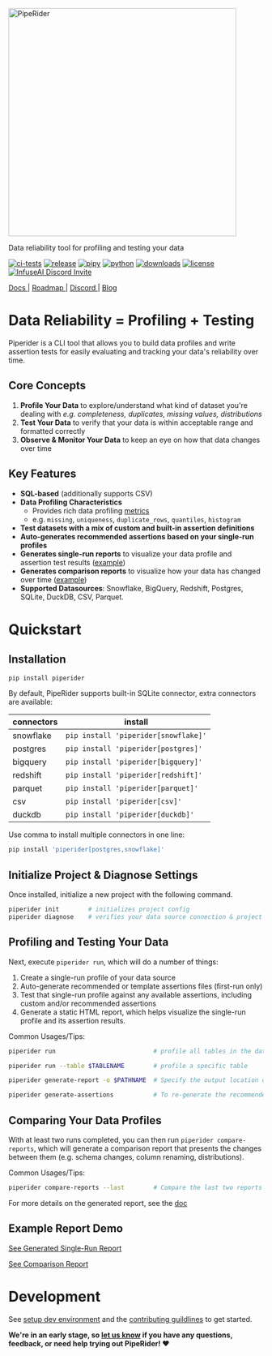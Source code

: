 <p>
  <a href="https://piperider.io" alt="piperider logo" title="Piperider Home">
    <img width="450px" src=".github/images/logo.svg" border="0" alt="PipeRider">
  </a>
</p>
<p>
  Data reliability tool for profiling and testing your data
</p>

[![ci-tests](https://github.com/infuseai/piperider-cli/actions/workflows/tests.yaml/badge.svg)](https://github.com/infuseai/piperider-cli/actions/workflows/tests.yaml/badge.svg)
[![release](https://img.shields.io/github/release/infuseAI/piperider-cli/all.svg?style=flat-square)](https://github.com/infuseAI/piperider-cli/releases)
[![pipy](https://img.shields.io/pypi/v/piperider?style=flat-square)](https://pypi.org/project/piperider/)
[![python](https://img.shields.io/pypi/pyversions/piperider?style=flat-square)](https://pypi.org/project/piperider/)
[![downloads](https://img.shields.io/pypi/dw/piperider?style=flat-square)](https://pypi.org/project/piperider/#files)
[![license](https://img.shields.io/github/license/infuseai/piperider?style=flat-square)](https://github.com/InfuseAI/piperider/blob/main/LICENSE)
[![InfuseAI Discord Invite](https://img.shields.io/discord/664381609771925514?color=%237289DA&label=chat&logo=discord&logoColor=white&style=flat-square)](https://discord.com/invite/5zb2aK9KBV)

<p align="left">
  <a href="https://docs.piperider.io/" alt="documentation site" title="Piperider Documentation"> Docs </a> |
  <a href="https://github.com/orgs/InfuseAI/projects/1/views/1" alt="product roadmap" title="Planned Features/Changes"> Roadmap </a> |
  <a href="https://discord.com/invite/5zb2aK9KBV"> Discord </a> |
  <a href="https://blog.infuseai.io/data-reliability-automated-with-piperider-7a823521ef11"> Blog </a> 
</p>

# Data Reliability = Profiling + Testing

Piperider is a CLI tool that allows you to build data profiles and write assertion tests for easily evaluating and tracking your data's reliability over time.

## Core Concepts

1. **Profile Your Data** to explore/understand what kind of dataset you're dealing with
   _e.g. completeness, duplicates, missing values, distributions_
2. **Test Your Data** to verify that your data is within acceptable range and formatted correctly
3. **Observe & Monitor Your Data** to keep an eye on how that data changes over time

## Key Features

- **SQL-based** (additionally supports CSV)
- **Data Profiling Characteristics**
  - Provides rich data profiling [metrics](https://github.com/InfuseAI/piperider/blob/main/docs/metrics.md)
  - e.g. `missing`, `uniqueness`, `duplicate_rows`, `quantiles`, `histogram`
- **Test datasets with a mix of custom and built-in assertion definitions**
- **Auto-generates recommended assertions based on your single-run profiles**
- **Generates single-run reports** to visualize your data profile and assertion test results ([example](https://piperider-github-readme.s3.ap-northeast-1.amazonaws.com/run-0.16.0/index.html))
- **Generates comparison reports** to visualize how your data has changed over time ([example](https://piperider-github-readme.s3.ap-northeast-1.amazonaws.com/comparison-0.16.0/index.html))
- **Supported Datasources**: Snowflake, BigQuery, Redshift, Postgres, SQLite, DuckDB, CSV, Parquet.

# Quickstart

## Installation

```bash
pip install piperider
```

By default, PipeRider supports built-in SQLite connector, extra connectors are available:

| connectors | install                              |
| ---------- | ------------------------------------ |
| snowflake  | `pip install 'piperider[snowflake]'` |
| postgres   | `pip install 'piperider[postgres]'`  |
| bigquery   | `pip install 'piperider[bigquery]'`  |
| redshift   | `pip install 'piperider[redshift]'`  |
| parquet    | `pip install 'piperider[parquet]'`   |
| csv        | `pip install 'piperider[csv]'`       |
| duckdb     | `pip install 'piperider[duckdb]'`    |

Use comma to install multiple connectors in one line:

```bash
pip install 'piperider[postgres,snowflake]'
```

## Initialize Project & Diagnose Settings

Once installed, initialize a new project with the following command.

```bash
piperider init        # initializes project config
piperider diagnose    # verifies your data source connection & project config
```

## Profiling and Testing Your Data

Next, execute `piperider run`, which will do a number of things:

1. Create a single-run profile of your data source
1. Auto-generate recommended or template assertions files (first-run only)
1. Test that single-run profile against any available assertions, including custom and/or recommended assertions
1. Generate a static HTML report, which helps visualize the single-run profile and its assertion results.

Common Usages/Tips:

```bash
piperider run                           # profile all tables in the data source.

piperider run --table $TABLENAME        # profile a specific table

piperider generate-report -o $PATHNAME  # Specify the output location of the generated report

piperider generate-assertions           # To re-generate the recommended assertions after the first-run
```

## Comparing Your Data Profiles

With at least two runs completed, you can then run `piperider compare-reports`, which will generate a comparison report that presents the changes between them (e.g. schema changes, column renaming, distributions).

Common Usages/Tips:

```bash
piperider compare-reports --last        # Compare the last two reports automatically using
```

For more details on the generated report, see the [doc](https://docs.piperider.io/how-to-guides/generate-report)

## Example Report Demo

[See Generated Single-Run Report](https://piperider-github-readme.s3.ap-northeast-1.amazonaws.com/run-0.16.0/index.html)

[See Comparison Report](https://piperider-github-readme.s3.ap-northeast-1.amazonaws.com/comparison-0.16.0/index.html)

# Development

See [setup dev environment](DEVELOP.md) and the [contributing guildlines](CONTRIBUTING.md) to get started.

**We're in an early stage, so [let us know](mailto:product@infuseai.io) if you have any questions, feedback, or need help trying out PipeRider! :heart:**
